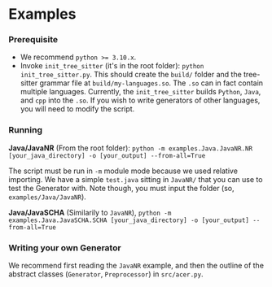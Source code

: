 # Examples


### Prerequisite
- We recommend `python >= 3.10.x`.
- Invoke `init_tree_sitter` (it's in the root folder): `python init_tree_sitter.py`. This should create the `build/` folder and the tree-sitter grammar file at `build/my-languages.so`. The `.so` can in fact contain multiple languages. Currently, the `init_tree_sitter` builds `Python`, `Java`, and `cpp` into the `.so`. If you wish to write generators of other languages, you will need to modify the script.


### Running

**Java/JavaNR**
(From the root folder): `python -m examples.Java.JavaNR.NR [your_java_directory] -o [your_output] --from-all=True`

The script must be run in `-m` module mode because we used relative importing. We have a simple `test.java` sitting in `JavaNR/` that you can use to test the Generator with. Note though, you must input the folder (so, `examples/Java/JavaNR`).

**Java/JavaSCHA**
(Similarily to `JavaNR`), `python -m examples.Java.JavaSCHA.SCHA [your_java_directory] -o [your_output] --from-all=True`

### Writing your own Generator
We recommend first reading the `JavaNR` example, and then the outline of the abstract classes (`Generator`, `Preprocessor`) in `src/acer.py`.
